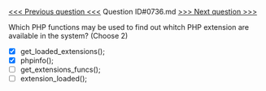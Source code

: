 [<<< Previous question <<<](0735.md)  Question ID#0736.md  [>>> Next question >>>](0737.md) 

Which PHP functions may be used to find out whitch PHP extension are available in the system? (Choose 2)

- [x] get_loaded_extensions();
- [x] phpinfo();
- [ ] get_extensions_funcs();
- [ ] extension_loaded();
